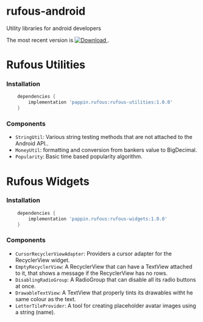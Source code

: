 # rufous-android
Utility libraries for android developers

The most recent version is [ ![Download](https://api.bintray.com/packages/bpappin/pappin/rufous-android/images/download.svg) ](https://bintray.com/bpappin/pappin/rufous-android/_latestVersion).


# Rufous Utilities #

### Installation ###
```gradle
	dependencies {
		implementation 'pappin.rufous:rufous-utilities:1.0.0'
	}
```

### Components ###
 * `StringUtil`: Various string testing methods that are not attached to the Android API..
 * `MoneyUtil`: formatting and conversion from bankers value to BigDecimal.
 * `Popularity`: Basic time based popularity algorithm.

# Rufous Widgets #

### Installation ###
```gradle
	dependencies {
		implementation 'pappin.rufous:rufous-widgets:1.0.0'
	}
```

### Components ###
 * `CursorRecyclerViewAdapter`: Providers a cursor adapter for the RecyclerView widget.
 * `EmptyRecyclerView`: A RecyclerView that can have a TextView attached to it, that shows a message if the RecyclerView has no rows.
 * `DisablingRadioGroup`: A RadioGroup that can disable all its radio buttons at once.
 * `DrawableTextView`: A TextView that properly tints its drawables witht he same colour as the text.
 * `LetterTileProvider`: A tool for creating placeholder avatar images using a string (name).
 